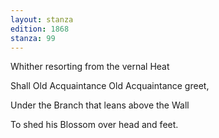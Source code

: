 ```yaml
---
layout: stanza
edition: 1868
stanza: 99
---
```


Whither resorting from the vernal Heat

Shall Old Acquaintance Old Acquaintance greet,

Under the Branch that leans above the Wall

To shed his Blossom over head and feet.